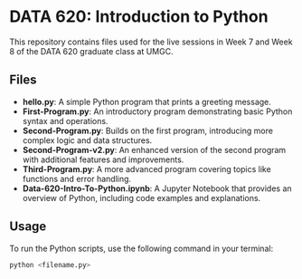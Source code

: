 # DATA 620: Introduction to Python

This repository contains files used for the live sessions in Week 7 and Week 8 of the DATA 620 graduate class at UMGC.

## Files

- **hello.py**: A simple Python program that prints a greeting message.
- **First-Program.py**: An introductory program demonstrating basic Python syntax and operations.
- **Second-Program.py**: Builds on the first program, introducing more complex logic and data structures.
- **Second-Program-v2.py**: An enhanced version of the second program with additional features and improvements.
- **Third-Program.py**: A more advanced program covering topics like functions and error handling.
- **Data-620-Intro-To-Python.ipynb**: A Jupyter Notebook that provides an overview of Python, including code examples and explanations.

## Usage

To run the Python scripts, use the following command in your terminal:

```bash
python <filename.py>
```
